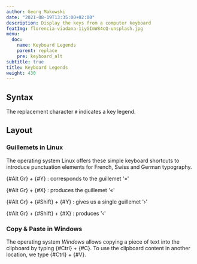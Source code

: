```yaml
---
author: Georg Makowski
date: "2021-08-19T13:35:00+02:00"
description: Display the keys from a computer keyboard
featImg: florencia-viadana-1iyGImW84cQ-unsplash.jpg
menu:
  doc:
    name: Keyboard Legends
    parent: replace
    pre: keyboard_alt
subtitle: true
title: Keyboard Legends
weight: 430
---
```


## Syntax

The replacement character `#` indicates a key legend.

## Layout

### Guillemets in Linux

The operating system Linux offers these simple keyboard shortcuts to introduce punctuation elements for French, Swiss and German typography.

{#Alt Gr} + {#Y}
: corresponds to the guillemet '»'

{#Alt Gr} + {#X} 
: produces the guillemet '«'

{#Alt Gr} + {#Shift} + {#Y} 
: gives us a single guillemet '›'

{#Alt Gr} + {#Shift} + {#X} 
: produces '‹'

### Copy & Paste in Windows

The operating system *Windows* allows copying a piece of text into the clipboard by typing {#Ctrl} + {#C}. To use the clipboard content in another location, we type {#Ctrl} + {#V}.

